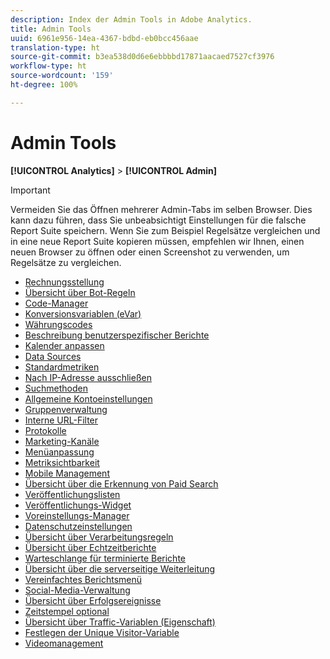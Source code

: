 ```yaml
---
description: Index der Admin Tools in Adobe Analytics.
title: Admin Tools
uuid: 6961e956-14ea-4367-bdbd-eb0bcc456aae
translation-type: ht
source-git-commit: b3ea538d0d6e6ebbbbd17871aacaed7527cf3976
workflow-type: ht
source-wordcount: '159'
ht-degree: 100%

---
```



# Admin Tools

**[!UICONTROL Analytics]** > **[!UICONTROL Admin]**

>[!IMPORTANT]
>
>Vermeiden Sie das Öffnen mehrerer Admin-Tabs im selben Browser. Dies kann dazu führen, dass Sie unbeabsichtigt Einstellungen für die falsche Report Suite speichern. Wenn Sie zum Beispiel Regelsätze vergleichen und in eine neue Report Suite kopieren müssen, empfehlen wir Ihnen, einen neuen Browser zu öffnen oder einen Screenshot zu verwenden, um Regelsätze zu vergleichen.

+ [Rechnungsstellung](billing-admin.md)
+ [Übersicht über Bot-Regeln](bot-removal/bot-rules.md)
+ [Code-Manager](code-manager-admin.md)
+ [Konversionsvariablen (eVar)](conversion-var-admin/conversion-var-admin.md)
+ [Währungscodes](currency.md)
+ [Beschreibung benutzerspezifischer Berichte](custom-desc-admin.md)
+ [Kalender anpassen](custom-calendar.md)
+ [Data Sources](data-sources.md)
+ [Standardmetriken](default-metrics.md)
+ [Nach IP-Adresse ausschließen](exclude-ip.md)
+ [Suchmethoden](finding-methods.md)
+ [Allgemeine Kontoeinstellungen](general-acct-settings-admin.md)
+ [Gruppenverwaltung](group.md)
+ [Interne URL-Filter](internal-url-filter-admin.md)
+ [Protokolle](logs.md)
+ [Marketing-Kanäle](marketing-channels-admin.md)
+ [Menüanpassung](customize-menus.md)
+ [Metriksichtbarkeit](metric-visibility.md)
+ [Mobile Management](mobile-management.md)
+ [Übersicht über die Erkennung von Paid Search](paid-search-detection/paid-search-detection.md)
+ [Veröffentlichungslisten](publishing-list.md)
+ [Veröffentlichungs-Widget](publishing-widgets-admin.md)
+ [Voreinstellungs-Manager](preferences-manager.md)
+ [Datenschutzeinstellungen](privacy-settings.md)
+ [Übersicht über Verarbeitungsregeln](c-processing-rules/processing-rules.md)
+ [Übersicht über Echtzeitberichte](realtime/realtime.md)
+ [Warteschlange für terminierte Berichte](scheduled-reports-admin.md)
+ [Übersicht über die serverseitige Weiterleitung](c-server-side-forwarding/ssf.md)
+ [Vereinfachtes Berichtsmenü](t-simplified-menu.md)
+ [Social-Media-Verwaltung](social-management.md)
+ [Übersicht über Erfolgsereignisse](c-success-events/success-event.md)
+ [Zeitstempel optional](timestamp-optional.md)
+ [Übersicht über Traffic-Variablen (Eigenschaft)](c-traffic-variables/traffic-var.md)
+ [Festlegen der Unique Visitor-Variable](unique-visitor-variable-admin/t-unique-visitor-variable.md)
+ [Videomanagement](video-management.md)
